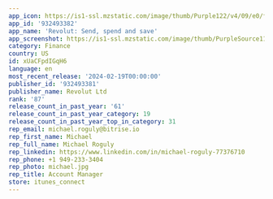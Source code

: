 ```yaml
---
app_icon: https://is1-ssl.mzstatic.com/image/thumb/Purple122/v4/09/e0/f8/09e0f835-6529-7928-c019-7efd30c8e844/AppIcon-Production-0-1x_U007epad-85-220.png/1024x1024bb.png
app_id: '932493382'
app_name: 'Revolut: Send, spend and save'
app_screenshot: https://is1-ssl.mzstatic.com/image/thumb/PurpleSource116/v4/d1/82/cf/d182cf4b-1515-2db3-387f-f19f0525c9a2/fb5baf2c-a1db-48b9-876f-6ab74f24aefa_Screen_1B_1242x2688_en-US.jpg/1242x2688bb.png
category: Finance
country: US
id: xUaCFpdIGqH6
language: en
most_recent_release: '2024-02-19T00:00:00'
publisher_id: '932493381'
publisher_name: Revolut Ltd
rank: '87'
release_count_in_past_year: '61'
release_count_in_past_year_category: 19
release_count_in_past_year_top_in_category: 31
rep_email: michael.roguly@bitrise.io
rep_first_name: Michael
rep_full_name: Michael Roguly
rep_linkedin: https://www.linkedin.com/in/michael-roguly-77376710
rep_phone: +1 949-233-3404
rep_photo: michael.jpg
rep_title: Account Manager
store: itunes_connect
---
```

